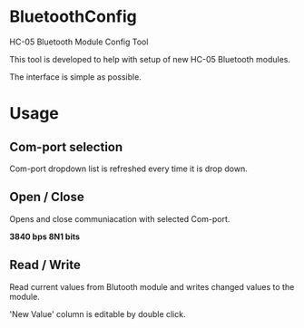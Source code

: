 # BluetoothConfig
HC-05 Bluetooth Module Config Tool

This tool is developed to help with setup of new HC-05 Bluetooth modules.

The interface is simple as possible.

# Usage
## Com-port selection

Com-port dropdown list is refreshed every time it is drop down.

## Open / Close

Opens and close communiacation with selected Com-port.

**3840 bps 8N1 bits**

## Read / Write

Read current values from Blutooth module and writes changed values to the module.

'New Value' column is editable by double click.
